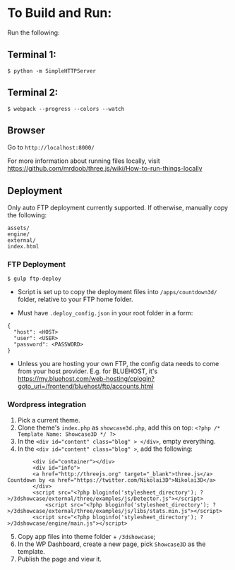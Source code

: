 # To Build and Run:

Run the following:
## Terminal 1:

```
$ python -m SimpleHTTPServer
```
## Terminal 2:

```
$ webpack --progress --colors --watch
```

## Browser
Go to `http://localhost:8000/`

For more information about running files locally, visit https://github.com/mrdoob/three.js/wiki/How-to-run-things-locally

## Deployment

Only auto FTP deployment currently supported. If otherwise, manually copy the following:
```
assets/
engine/
external/
index.html
```

### FTP Deployment

```
$ gulp ftp-deploy
```

   * Script is set up to copy the deployment files into `/apps/countdown3d/` folder, relative to your FTP home folder.

   * Must have `.deploy_config.json` in your root folder in a form:
  ```
  {
    "host": <HOST>
    "user": <USER>
    "password": <PASSWORD>
  }

  ```
   * Unless you are hosting your own FTP, the config data needs to come from your host provider. E.g. for BLUEHOST, it's https://my.bluehost.com/web-hosting/cplogin?goto_uri=/frontend/bluehost/ftp/accounts.html

### Wordpress integration

   1. Pick a current theme.
   2. Clone theme's `index.php` as `showcase3d.php`, add this on top:
	```
	<?php
	/*
	Template Name: Showcase3D
	*/
	?>
	```
   3. In the `<div id="content" class="blog" > </div>`, empty everything.
   4. In the `<div id="content" class="blog" >`, add the following:

```
		<div id="container"></div>
		<div id="info">
		<a href="http://threejs.org" target="_blank">three.js</a> Countdown by <a href="https://twitter.com/Nikolai3D">Nikolai3D</a>
        </div>             
   		<script src="<?php bloginfo('stylesheet_directory'); ?>/3dshowcase/external/three/examples/js/Detector.js"></script>
			<script src="<?php bloginfo('stylesheet_directory'); ?>/3dshowcase/external/three/examples/js/libs/stats.min.js"></script>
	    <script src="<?php bloginfo('stylesheet_directory'); ?>/3dshowcase/engine/main.js"></script>
```
   5. Copy app files into theme folder + `/3dshowcase`;
   6. In the WP Dashboard, create a new page, pick `Showcase3D` as the template. 
   7. Publish the page and view it.
